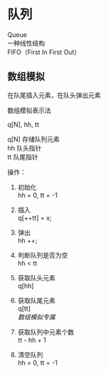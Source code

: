 # 队列

Queue  
一种线性结构  
FIFO（First In First Out）  

## 数组模拟

在队尾插入元素，在队头弹出元素  

数组模拟表示法  

q\[N], hh, tt  

q\[N] 存储队列元素  
hh 队头指针  
tt 队尾指针  

操作：  

1. 初始化  
    hh = 0, tt = -1  

2. 插入  
    q\[++tt] = x;  

3. 弹出  
    hh ++;  

4. 判断队列是否为空  
    hh < tt  

5. 获取队头元素  
    q\[hh]  

6. 获取队尾元素  
    q\[tt]  
    *数组模拟专属*  

7. 获取队列中元素个数  
    tt - hh + 1  

8. 清空队列  
    hh = 0, tt = -1  
